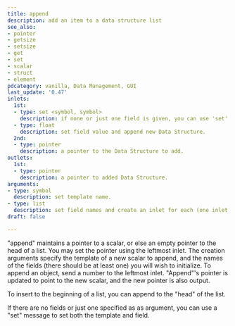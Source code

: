 ```yaml
---
title: append
description: add an item to a data structure list
see_also: 
- pointer
- getsize
- setsize
- get
- set
- scalar
- struct
- element  
pdcategory: vanilla, Data Management, GUI
last_update: '0.47'
inlets:
  1st:
  - type: set <symbol, symbol>
    description: if none or just one field is given, you can use 'set' to set struct name and field.
  - type: float
    description: set field value and append new Data Structure.
  2nd:
  - type: pointer
    description: a pointer to the Data Structure to add.
outlets:
  1st:
  - type: pointer
    description: a pointer to added Data Structure.
arguments:
- type: symbol
  description: set template name.
- type: list
  description: set field names and create an inlet for each (one inlet is created by default).
draft: false

---
```

"append" maintains a pointer to a scalar, or else an empty pointer to the head of a list. You may set the pointer using the leftmost inlet. The creation arguments specify the template of a new scalar to append, and the names of the fields (there should be at least one) you will wish to initialize. To append an object, send a number to the leftmost inlet. "Append"'s pointer is updated to point to the new scalar, and the new pointer is also output.

To insert to the beginning of a list, you can append to the "head" of the list.

If there are no fields or just one specified as as argument, you can use a "set" message to set both the template and field.
